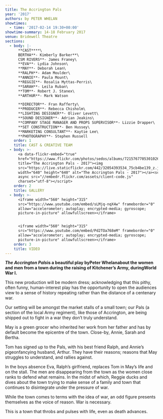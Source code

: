 ```yaml
---
title: The Accrington Pals
year: '2017'
authors: by PETER WHELAN
showtimes:
  - time: '2017-02-14 19:30+00:00'
showtime-summary: 14-18 February 2017
venue: Bridewell Theatre
sections:
  - body: |-
      **CAST****\
      BERTHA**- Kimberly Barker**\
      CSM RIVERS**- James Franey\
      **EVA**- Lydia Johnson\
      **MAY**- Deborah Lean\
      **RALPH**- Adam Moulder\
      **ANNIE**- Paula Mount\
      **REGGIE**- Rosalia Myttas-Perris\
      **SARAH**- Leila Ruban\
      **TOM**- Robert J. Stanex\
      **ARTHUR**- Mark Watson

      **DIRECTOR**- Fran Rafferty\
      **PRODUCER**- Rebecca Chisholm\
      **LIGHTING DESIGNER**- Oliver Levett\
      **SOUND DESIGNER**- Adrian Jeakins\
      **COMPANY STAGE MANAGER AND PROPS SUPERVISOR**- Lizzie Drapper\
      **SET CONSTRUCTION**- Ben Hussey\
      **MARKETING CONSULTANT**- Kaytie Lee\
      **PHOTOGRAPHY**- Stephen Russell
    order: 1
    title: CAST & CREATIVE TEAM
  - body: >-
      <a data-flickr-embed="true"
      href="https://www.flickr.com/photos/sedos/albums/72157677053010262"
      title="The Accrington Pals - 2017"><img
      src="https://live.staticflickr.com/442/32054393534_75cb4be139_z.jpg"
      width="640" height="640" alt="The Accrington Pals - 2017"></a><script
      async src="//embedr.flickr.com/assets/client-code.js"
      charset="utf-8"></script>
    order: 2
    title: GALLERY
  - body: >-
      <iframe width="560" height="315"
      src="https://www.youtube.com/embed/sLMjq-nqX4w" frameborder="0"
      allow="accelerometer; autoplay; encrypted-media; gyroscope;
      picture-in-picture" allowfullscreen></iframe>


      <iframe width="560" height="315"
      src="https://www.youtube.com/embed/Pd2TOa768eM" frameborder="0"
      allow="accelerometer; autoplay; encrypted-media; gyroscope;
      picture-in-picture" allowfullscreen></iframe>
    order: 3
    title: VIDEO
---
```

***The Accrington Pals*is a beautiful play byPeter Whelanabout the women and men from a town during the raising of Kitchener’s Army, duringWorld War I.**

This new production will be modern dress; acknowledging that this pithy, often funny, human-interest play has the opportunity to open the audiences view to a sense of history repeating rather than the distance of a centenary war.

Our setting will be amongst the market stalls of a small town; our Pals (a section of the local Army regiment), like those of Accrington, are being shipped out to fight in a war they don’t truly understand.

May is a green grocer who inherited her work from her father and has by default become the epicentre of the town. Close-by, Annie, Sarah and Bertha.

Tom has signed up to the Pals, with his best friend Ralph, and Annie’s pigeonfancying husband, Arthur. They have their reasons; reasons that May struggles to understand, and rallies against.

In the boys absence Eva, Ralph’s girlfriend, replaces Tom in May’s life and on the stall. The men are disappearing from the town as the women close ranks to defend what remains. In the midst of which, Reggie ducks and dives about the town trying to make sense of a family and town that continues to disintegrate under the pressure of war.

While the town comes to terms with the idea of war, an odd figure presents themselves as the voice of reason. War is necessary.

This is a town that throbs and pulses with life, even as death advances.
